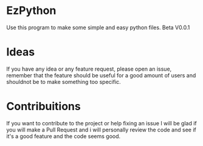 # EzPython
Use this program to make some simple and easy python files. Beta V0.0.1

# Ideas
If you have any idea or any feature request, please open an issue, remember that the feature should be useful for a good amount of users and shouldnot be to make something too specific.

# Contribuitions
If you want to contribute to the project or help fixing an issue I will be glad if you will make a Pull Request and i will personally review the code and see if it's a good feature and the code seems good.
